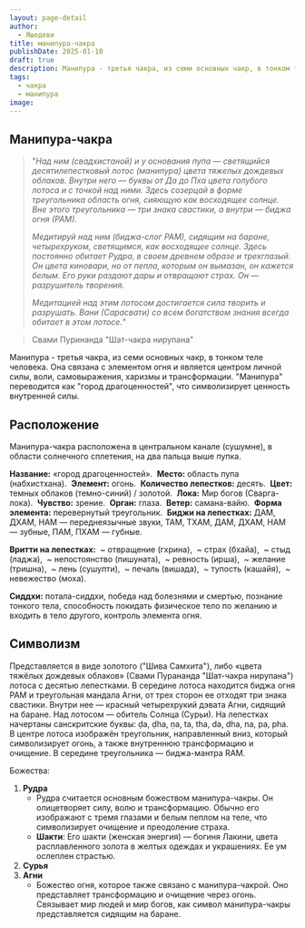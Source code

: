 ```yaml
---
layout: page-detail
author:
  - Яшодеви
title: манипура-чакра
publishDate: 2025-01-10
draft: true
description: Манипура - третья чакра, из семи основных чакр, в тонком теле человека. Она связана с элементом огня и является центром личной силы, воли, самовыражения, харизмы и трансформации.
tags:
  - чакра
  - манипура
image:
---
```

## Манипура-чакра

> "_Над ним (свадхистаной) и у основания пупа — светящийся десятилепестковый лотос (манипура) цвета тяжелых дождевых облаков. Внутри него — буквы от Да до Пхa цвета голубого лотоса и с точкой над ними. Здесь созерцай в форме треугольника область огня, сияющую как восходящее солнце. Вне этого треугольника — три знака свастики, а внутри — биджа огня (РАМ)._ 
> 
> _Медитируй над ним (биджа-слог РАМ), сидящим на баране, четырехруком, светящимся, как восходящее солнце. Здесь постоянно обитает Рудра, в своем древнем образе и трехглазый. Он цвета киновари, но от пепла, которым он вымазан, он кажется белым. Его руки раздают дары и отвращают страх. Он — разрушитель творения._ 
> 
> _Медитацией над этим лотосом достигается сила творить и разрушать. Вани (Сарасвати) со всем богатством знания всегда обитает в этом лотосе._"

> Свами Пуринанда "Шат-чакра нирупана"

Манипура - третья чакра, из семи основных чакр, в тонком теле человека. Она связана с элементом огня и является центром личной силы, воли, самовыражения, харизмы и трансформации. "Манипура" переводится как "город драгоценностей", что символизирует ценность внутренней силы.

## Расположение

Манипура-чакра расположена в центральном канале (сушумне), в области солнечного сплетения, на два пальца выше пупка.

**Название:** «город драгоценностей». 
**Место:** область пупа (набхистхана). 
**Элемент:** огонь. 
**Количество лепестков:** десять. 
**Цвет:** темных облаков (темно-синий) / золотой. 
**Лока:** Мир богов (Сварга-лока). 
**Чувство:** зрение. 
**Орган:** глаза. 
**Ветер:** самана-вайю. 
**Форма элемента:** перевернутый треугольник. 
**Биджи на лепестках:** ДАМ, ДХАМ, НАМ — переднеязычные звуки, ТАМ, ТХАМ, ДАМ, ДХАМ, НАМ — зубные, ПАМ, ПХАМ — губные. 

**Вритти на лепестках:** 
~ отвращение (гхрина), 
~ страх (бхайа), 
~ стыд (ладжа), 
~ непостоянство (пишуната), 
~ ревность (ирша), 
~ желание (тришна), 
~ лень (сушупти), 
~ печаль (вишада), 
~ тупость (кашайя), 
~ невежество (моха). 

**Сиддхи:** потала-сиддхи, победа над болезнями и смертью, познание тонкого тела, способность покидать физическое тело по желанию и входить в тело другого, контроль элемента огня.

## Символизм

Представляется в виде золотого ("Шива Самхита"), либо «цвета тяжёлых дождевых облаков» (Свами Пурананда "Шат-чакра нирупана") лотоса с десятью лепестками. В середине лотоса находится биджа огня РАМ и треугольная мандала Агни, от трех сторон ее отходят три знака свастики. Внутри нее — красный четырехрукий дэвата Агни, сидящий на баране.  Над лотосом — обитель Солнца (Сурьи). На лепестках начертаны санскритские буквы: ḍa, ḍha, ṇa, ta, tha, da, dha, na, pa, pha. В центре лотоса изображён треугольник, направленный вниз, который символизирует огонь, а также внутреннюю трансформацию и очищение. В середине треугольника — биджа-мантра RAM. 

Божества: 

1. **Рудра**
    - Рудра считается основным божеством манипура-чакры. Он олицетворяет силу, волю и трансформацию. Обычно его изображают с тремя глазами и белым пеплом на теле, что символизирует очищение и преодоление страха.
    - **Шакти**: Его шакти (женская энергия) — богиня Лакини, цвета расплавленного золота в желтых одеждах и украшениях. Ее ум ослеплен страстью. 
2. **Сурья**
3. **Агни**
    - Божество огня, которое также связано с манипура-чакрой. Оно представляет трансформацию и очищение через огонь. Связывает мир людей и мир богов, как символ манипура-чакры представляется сидящим на баране.

